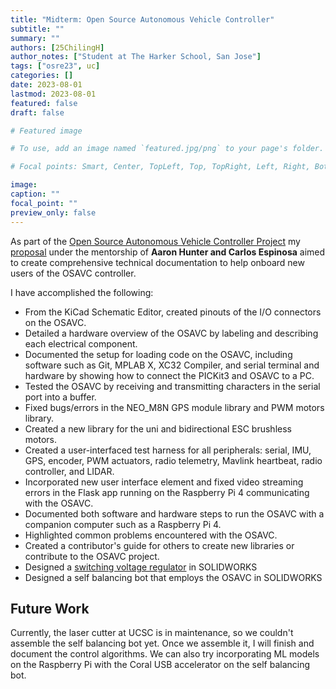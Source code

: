 ```yaml
---
title: "Midterm: Open Source Autonomous Vehicle Controller"
subtitle: ""
summary: ""
authors: [25ChilingH]
author_notes: ["Student at The Harker School, San Jose"]
tags: ["osre23", uc]
categories: []
date: 2023-08-01
lastmod: 2023-08-01
featured: false
draft: false

# Featured image

# To use, add an image named `featured.jpg/png` to your page's folder.

# Focal points: Smart, Center, TopLeft, Top, TopRight, Left, Right, BottomLeft, Bottom, BottomRight.

image:
caption: ""
focal_point: ""
preview_only: false
---
```


As part of the [Open Source Autonomous Vehicle Controller Project](/project/osre23/ucsc/osavc) my [proposal](https://docs.google.com/document/d/1hDU87aAzbn88vWwOHH0ggIID2W4KKzp8SKF1Lb8LU90/edit?usp=sharing) under the mentorship of **Aaron Hunter and Carlos Espinosa** aimed to create comprehensive technical documentation to help onboard new users of the OSAVC controller.

I have accomplished the following:
* From the KiCad Schematic Editor, created pinouts of the I/O connectors on the OSAVC.
* Detailed a hardware overview of the OSAVC by labeling and describing each electrical component. 
* Documented the setup for loading code on the OSAVC, including software such as Git, MPLAB X, XC32 Compiler, and serial terminal and hardware by showing how to connect the PICKit3 and OSAVC to a PC.
* Tested the OSAVC by receiving and transmitting characters in the serial port into a buffer.
* Fixed bugs/errors in the NEO_M8N GPS module library and PWM motors library.
* Created a new library for the uni and bidirectional ESC brushless motors.
* Created a user-interfaced test harness for all peripherals: serial, IMU, GPS, encoder, PWM actuators, radio telemetry, Mavlink heartbeat, radio controller, and LIDAR.
* Incorporated new user interface element and fixed video streaming errors in the Flask app running on the Raspberry Pi 4 communicating with the OSAVC.
* Documented both software and hardware steps to run the OSAVC with a companion computer such as a Raspberry Pi 4.
* Highlighted common problems encountered with the OSAVC.
* Created a contributor's guide for others to create new libraries or contribute to the OSAVC project.
* Designed a [switching voltage regulator](https://grabcad.com/library/ptn78020w-1) in SOLIDWORKS
* Designed a self balancing bot that employs the OSAVC in SOLIDWORKS

## Future Work
Currently, the laser cutter at UCSC is in maintenance, so we couldn't assemble the self balancing bot yet. Once we assemble it, I will finish and document the control algorithms. We can also try incorporating ML models on the Raspberry Pi with the Coral USB accelerator on the self balancing bot.
